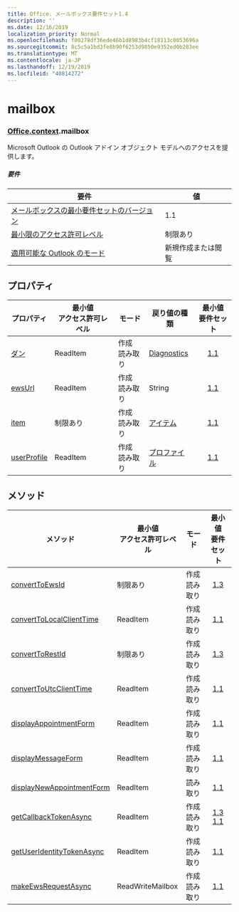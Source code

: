 ```yaml
---
title: Office. メールボックス要件セット1.4
description: ''
ms.date: 12/16/2019
localization_priority: Normal
ms.openlocfilehash: f00278df36ede46b1d8983b4cf18113c0053696a
ms.sourcegitcommit: 8c5c5a1bd3fe8b90f6253d9850e9352ed0b283ee
ms.translationtype: MT
ms.contentlocale: ja-JP
ms.lasthandoff: 12/19/2019
ms.locfileid: "40814272"
---
```

# <a name="mailbox"></a>mailbox

### <a name="officeofficemdcontextofficecontextmdmailbox"></a>[Office](office.md)[.context](office.context.md).mailbox

Microsoft Outlook の Outlook アドイン オブジェクト モデルへのアクセスを提供します。

##### <a name="requirements"></a>要件

|要件| 値|
|---|---|
|[メールボックスの最小要件セットのバージョン](../../requirement-sets/outlook-api-requirement-sets.md)| 1.1|
|[最小限のアクセス許可レベル](/outlook/add-ins/understanding-outlook-add-in-permissions)| 制限あり|
|[適用可能な Outlook のモード](/outlook/add-ins/#extension-points)| 新規作成または閲覧|

## <a name="properties"></a>プロパティ

| プロパティ | 最小値<br>アクセス許可レベル | モード | 戻り値の種類 | 最小値<br>要件セット |
|---|---|---|---|:---:|
| [ダン](office.context.mailbox.diagnostics.md) | ReadItem | 作成<br>読み取り | [Diagnostics](/javascript/api/outlook/office.diagnostics?view=outlook-js-1.4) | [1.1](../requirement-set-1.1/outlook-requirement-set-1.1.md) |
| [ewsUrl](/javascript/api/outlook/office.mailbox?view=outlook-js-1.4#ewsurl) | ReadItem | 作成<br>読み取り | String | [1.1](../requirement-set-1.1/outlook-requirement-set-1.1.md) |
| [item](office.context.mailbox.item.md) | 制限あり | 作成<br>読み取り | [アイテム](/javascript/api/outlook/office.item?view=outlook-js-1.4) | [1.1](../requirement-set-1.1/outlook-requirement-set-1.1.md) |
| [userProfile](office.context.mailbox.userProfile.md) | ReadItem | 作成<br>読み取り | [プロファイル](/javascript/api/outlook/office.userprofile?view=outlook-js-1.4) | [1.1](../requirement-set-1.1/outlook-requirement-set-1.1.md) |

## <a name="methods"></a>メソッド

| メソッド | 最小値<br>アクセス許可レベル | モード | 最小値<br>要件セット |
|---|---|---|:---:|
| [convertToEwsId](/javascript/api/outlook/office.mailbox?view=outlook-js-1.4#converttoewsid-itemid--restversion-) | 制限あり | 作成<br>読み取り | [1.3](../requirement-set-1.3/outlook-requirement-set-1.3.md) |
| [convertToLocalClientTime](/javascript/api/outlook/office.mailbox?view=outlook-js-1.4#converttolocalclienttime-timevalue-) | ReadItem | 作成<br>読み取り | [1.1](../requirement-set-1.1/outlook-requirement-set-1.1.md) |
| [convertToRestId](/javascript/api/outlook/office.mailbox?view=outlook-js-1.4#converttorestid-itemid--restversion-) | 制限あり | 作成<br>読み取り | [1.3](../requirement-set-1.3/outlook-requirement-set-1.3.md) |
| [convertToUtcClientTime](/javascript/api/outlook/office.mailbox?view=outlook-js-1.4#converttoutcclienttime-input-) | ReadItem | 作成<br>読み取り | [1.1](../requirement-set-1.1/outlook-requirement-set-1.1.md) |
| [displayAppointmentForm](/javascript/api/outlook/office.mailbox?view=outlook-js-1.4#displayappointmentform-itemid-) | ReadItem | 作成<br>読み取り | [1.1](../requirement-set-1.1/outlook-requirement-set-1.1.md) |
| [displayMessageForm](/javascript/api/outlook/office.mailbox?view=outlook-js-1.4#displaymessageform-itemid-) | ReadItem | 作成<br>読み取り | [1.1](../requirement-set-1.1/outlook-requirement-set-1.1.md) |
| [displayNewAppointmentForm](/javascript/api/outlook/office.mailbox?view=outlook-js-1.4#displaynewappointmentform-parameters-) | ReadItem | 読み取り | [1.1](../requirement-set-1.1/outlook-requirement-set-1.1.md) |
| [getCallbackTokenAsync](/javascript/api/outlook/office.mailbox?view=outlook-js-1.4#getcallbacktokenasync-callback--usercontext-) | ReadItem | 作成<br>読み取り | [1.3](../requirement-set-1.3/outlook-requirement-set-1.3.md)<br>[1.1](../requirement-set-1.1/outlook-requirement-set-1.1.md) |
| [getUserIdentityTokenAsync](/javascript/api/outlook/office.mailbox?view=outlook-js-1.4#getuseridentitytokenasync-callback--usercontext-) | ReadItem | 作成<br>読み取り | [1.1](../requirement-set-1.1/outlook-requirement-set-1.1.md) |
| [makeEwsRequestAsync](/javascript/api/outlook/office.mailbox?view=outlook-js-1.4#makeewsrequestasync-data--callback--usercontext-) | ReadWriteMailbox | 作成<br>読み取り | [1.1](../requirement-set-1.1/outlook-requirement-set-1.1.md) |
